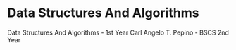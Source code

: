 # Data Structures And Algorithms
Data Structures And Algorithms - 1st Year
Carl Angelo T. Pepino - BSCS 2nd Year
